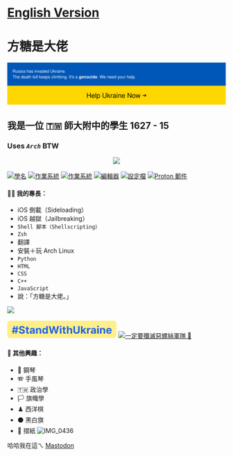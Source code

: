 # [English Version](https://github.com/olivertzeng/olivertzeng/blob/main/README.md)
# 方糖是大佬

[![支援烏克蘭 🇺🇦](https://raw.githubusercontent.com/vshymanskyy/StandWithUkraine/main/banner2-direct.svg)](https://stand-with-ukraine.pp.ua)
## 我是一位 🇹🇼 師大附中的學生 1627 - 15
### **Uses *`Arch`* BTW**

<p align="center">
  <a href="https://skillicons.dev">
    <img src="https://skillicons.dev/icons?i=git,py,bash,linux,md,vim,cpp,html,js,css,discord,instagram,twitter,github,stackoverflow,wordpress" />
  </a>
</p>

[![學名](https://img.shields.io/badge/Species-Homo_sapiens-success?style=flat-square&logo=mailchimp&logoColor=white)](https://en.wikipedia.org/wiki/Homo_sapiens)
[![作業系統](https://img.shields.io/badge/OS-ArchLinux-informational?style=flat-square&logo=archlinux&logoColor=white)](https://en.wikipedia.org/wiki/Linux)
[![作業系統](https://img.shields.io/badge/OS-macOS-informational?style=flat-square&logo=apple&logoColor=white)](https://en.wikipedia.org/wiki/MacOS)
[![編輯器](https://img.shields.io/badge/Editor-Vim-blue?style=flat-square&logo=vim&logoColor=white)](https://vim.org/)
[![設定檔](https://img.shields.io/badge/Setup-Dotfiles-blue?style=flat-square&logo=when-i-work&logoColor=white)](https://github.com/olivertzeng/dotfiles)
[![Proton 郵件](https://img.shields.io/badge/Email%20service-Proton%20Mail-informational?style=flat-square&color=8B89CC&logo=protonmail&logoColor=white)](https://proton.me/mail)

#### 🤹‍♂️ 我的專長：
* iOS 側載（Sideloading）
* iOS 越獄（Jailbreaking）
* `Shell 腳本（Shellscripting）`
* `Zsh`
* 翻譯
* 安裝＋玩 Arch Linux
* `Python`
* `HTML`
* `CSS`
* `C++`
* `JavaScript`
* 說：「方糖是大佬。」

<a href="https://github.com/olivertzeng">
  <img height="137px" src="https://github-readme-stats.vercel.app/api?username=olivertzeng&show_icons=true&include_all_commits=true&count_private=false&text_color=000&icon_color=000&bg_color=0,ea6161,ffc64d,fffc4d,52fa5a" />

[![支援烏克蘭 🇺🇦](https://raw.githubusercontent.com/vshymanskyy/StandWithUkraine/main/badges/StandWithUkraine.svg)](https://stand-with-ukraine.pp.ua)
[![一定要殲滅惡螺絲軍隊 🔩](https://raw.githubusercontent.com/vshymanskyy/StandWithUkraine/main/badges/RussianWarship.svg)](https://stand-with-ukraine.pp.ua)

#### 🔬 其他興趣：
* 🎹 鋼琴
* 🪗 手風琴
* 🇹🇼 政治學
* 🏳️ 旗幟學
* ♟️ 西洋棋
* ⚫️ 黑白旗
* 📄 摺紙
![IMG_0436](https://github.com/olivertzeng/olivertzeng/assets/86348833/8e1cc5be-b94b-48ec-bcb0-a3dad2e6b9d9)


哈哈我在這ㄟ
<a rel="me" href="https://mastodon.social/@olivertzeng">Mastodon</a>

